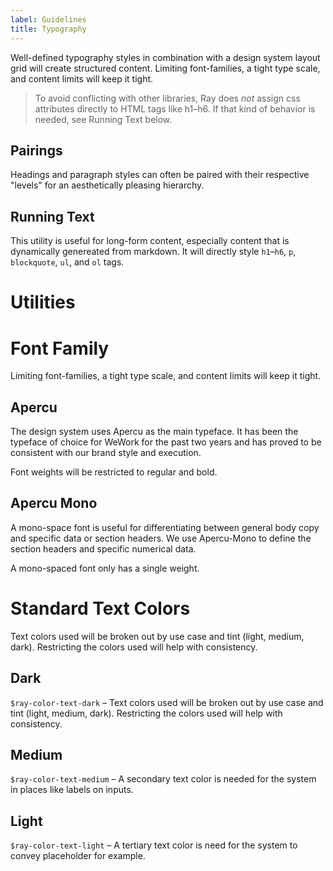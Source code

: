 ```yaml
---
label: Guidelines
title: Typography
---
```


<page-intro>Well-defined typography styles in combination with a design system layout grid will create structured content. Limiting font-families, a tight type scale, and content limits will keep it tight.</page-intro>

> To avoid conflicting with other libraries, Ray does _not_ assign css attributes directly to HTML tags like h1–h6. If that kind of behavior is needed, see Running Text below.

<component
    name="All types"
    component="typography"
    variation="typography"
    >
</component>

## Pairings

<p class="ray-p3">Headings and paragraph styles can often be paired with their respective "levels" for an aesthetically pleasing hierarchy.</p>

<component
    name=".ray-h3 + .ray-p3"
    component="typography"
    variation="typography-h3p3"
    >
</component>

## Running Text

This utility is useful for long-form content, especially content that is dynamically genereated from markdown. It will directly style `h1`–`h6`, `p`, `blockquote`, `ul`, and `ol` tags.

<component
    component="typography"
    variation="typography-running-text"
    >
</component>

# Utilities

<component
    component="typography"
    variation="typography-utilities"
    >
</component>

# Font Family

<p class="ray-p3">Limiting font-families, a tight type scale, and content limits will keep it tight.</p>

## Apercu

The design system uses Apercu as the main typeface. It has been the typeface of choice for WeWork for the past two years and has proved to be consistent with our brand style and execution.

Font weights will be restricted to regular and bold.

## Apercu Mono

A mono-space font is useful for differentiating between general body copy and specific data or section headers. We use Apercu-Mono to define the section headers and specific numerical data.

A mono-spaced font only has a single weight.

# Standard Text Colors

<p class="ray-p3">Text colors used will be broken out by use case and tint (light, medium, dark). Restricting the colors used will help with consistency.</p>

## Dark

`$ray-color-text-dark` – Text colors used will be broken out by use case and tint (light, medium, dark). Restricting the colors used will help with consistency.

## Medium

`$ray-color-text-medium` – A secondary text color is needed for the system in places like labels on inputs.

## Light

`$ray-color-text-light` – A tertiary text color is need for the system to convey placeholder for example.
